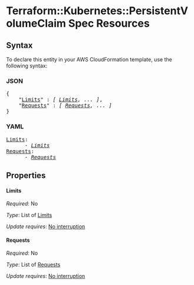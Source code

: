 # Terraform::Kubernetes::PersistentVolumeClaim Spec Resources

## Syntax

To declare this entity in your AWS CloudFormation template, use the following syntax:

### JSON

<pre>
{
    "<a href="#limits" title="Limits">Limits</a>" : <i>[ <a href="spec-resources-limits.md">Limits</a>, ... ]</i>,
    "<a href="#requests" title="Requests">Requests</a>" : <i>[ <a href="spec-resources-requests.md">Requests</a>, ... ]</i>
}
</pre>

### YAML

<pre>
<a href="#limits" title="Limits">Limits</a>: <i>
      - <a href="spec-resources-limits.md">Limits</a></i>
<a href="#requests" title="Requests">Requests</a>: <i>
      - <a href="spec-resources-requests.md">Requests</a></i>
</pre>

## Properties

#### Limits

_Required_: No

_Type_: List of <a href="spec-resources-limits.md">Limits</a>

_Update requires_: [No interruption](https://docs.aws.amazon.com/AWSCloudFormation/latest/UserGuide/using-cfn-updating-stacks-update-behaviors.html#update-no-interrupt)

#### Requests

_Required_: No

_Type_: List of <a href="spec-resources-requests.md">Requests</a>

_Update requires_: [No interruption](https://docs.aws.amazon.com/AWSCloudFormation/latest/UserGuide/using-cfn-updating-stacks-update-behaviors.html#update-no-interrupt)

